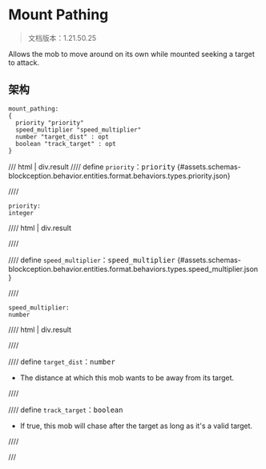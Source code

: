 # Mount Pathing

> 文档版本：1.21.50.25

Allows the mob to move around on its own while mounted seeking a target to attack.

## 架构

```mcschema
mount_pathing:
{
  priority "priority"
  speed_multiplier "speed_multiplier"
  number "target_dist" : opt
  boolean "track_target" : opt
}

```

/// html | div.result
//// define
`priority`：<samp>priority</samp> {#assets.schemas-blockception.behavior.entities.format.behaviors.types.priority.json}


////

```mcschema
priority:
integer

```

//// html | div.result

////



//// define
`speed_multiplier`：<samp>speed_multiplier</samp> {#assets.schemas-blockception.behavior.entities.format.behaviors.types.speed_multiplier.json}


////

```mcschema
speed_multiplier:
number

```

//// html | div.result

////



//// define
`target_dist`：<samp>number</samp>

- The distance at which this mob wants to be away from its target.


////


//// define
`track_target`：<samp>boolean</samp>

- If true, this mob will chase after the target as long as it's a valid target.


////


///

